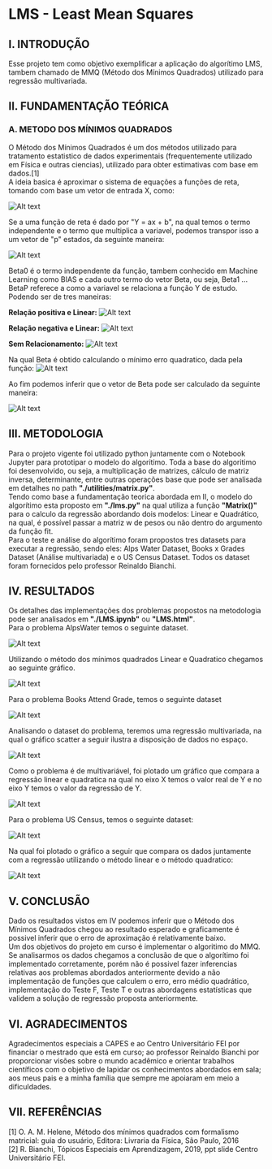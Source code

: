 # LMS - Least Mean Squares #

## I.	 INTRODUÇÃO ##
Esse projeto tem como objetivo exemplificar a aplicação do algorítimo LMS, tambem chamado de MMQ (Método dos 
Mínimos Quadrados) utilizado para regressão multivariada.

## II.	FUNDAMENTAÇÃO TEÓRICA ##

### A.	METODO DOS MÍNIMOS QUADRADOS ###
O Método dos Mínimos Quadrados é um dos métodos utilizado para tratamento estatistico de dados experimentais (frequentemente
utilizado em Física e outras ciencias), utilizado para obter estimativas com base em dados.[1]<br>
A ideia basica é aproximar o sistema de equações a funções de reta, tomando com base um vetor de entrada X, como:

![Alt text](images/lms-eq1.png?)

Se a uma função de reta é dado por "Y = ax + b", na qual temos o termo independente e o termo que multiplica a variavel,
podemos transpor isso a um vetor de "p" estados, da seguinte maneira:

![Alt text](images/lms-eq2.png?)

Beta0 é o termo independente da função, tambem conhecido em Machine Learning como BIAS e cada outro termo do vetor Beta,
ou seja, Beta1 ... BetaP referece a como a variavel se relaciona a função Y de estudo. Podendo ser de tres maneiras:

<b>Relação positiva e Linear:</b>
 ![Alt text](images/lms-graph-01.png?)

<b>Relação negativa e Linear:</b> 
 ![Alt text](images/lms-graph-02.png?)
 
 <b>Sem Relacionamento:</b>
 ![Alt text](images/lms-graph-03.png?)
 
Na qual Beta é obtido calculando o mínimo erro quadratico, dada pela função:
![Alt text](images/lms-eq3.png?)

Ao fim podemos inferir que o vetor de Beta pode ser calculado da seguinte maneira:

![Alt text](images/lms-eq4.png?)

## III.	METODOLOGIA ##
Para o projeto vigente foi utilizado python juntamente com o Notebook Jupyter para prototipar o modelo do
algoritimo. Toda a base do algoritimo foi desenvolvido, ou seja, a multiplicação de matrizes, cálculo de 
matriz inversa, determinante, entre outras operações base que pode ser analisada em detalhes no path
<b>"./utilities/matrix.py"</b>.<br>
Tendo como base a fundamentação teorica abordada em II, o modelo do algorítimo esta proposto em <b>"./lms.py"</b>
na qual utiliza a função <b>"Matrix()"</b> para o calculo da regressão abordando dois modelos: Linear e Quadrático,
na qual, é possível passar a matriz w de pesos ou não dentro do argumento da função fit.<br>
Para o teste e análise do algorítimo foram propostos tres datasets para executar a regressão, sendo eles:
Alps Water Dataset, Books x Grades Dataset (Análise multivariada) e o US Census Dataset. Todos os dataset
foram fornecidos pelo professor Reinaldo Bianchi.

## IV. RESULTADOS ##
Os detalhes das implementações dos problemas propostos na metodologia pode ser analisados em <b>"./LMS.ipynb"</b> 
ou <b>"LMS.html"</b>.<br>
Para o problema AlpsWater temos o seguinte dataset.

![Alt text](images/alpswater-dataset.png?)

Utilizando o método dos mínimos quadrados Linear e Quadratico chegamos ao seguinte gráfico.

![Alt text](images/alpswater-graph-lms.png?)

Para o problema Books Attend Grade, temos o seguinte dataset

![Alt text](images/books-attend-grade-dataset.png?)

Analisando o dataset do problema, teremos uma regressão multivariada, na qual o gráfico scatter a seguir
ilustra a disposição de dados no espaço.

![Alt text](images/books-attend-grade-scatter-plot.png?)

Como o problema é de multivariável, foi plotado um gráfico que compara a regressão linear e quadratica na qual
no eixo X temos o valor real de Y e no eixo Y temos o valor da regressão de Y.

![Alt text](images/books-attend-grade-lms.png?)

Para o problema US Census, temos o seguinte dataset:

![Alt text](images/us-census-dataset.png?)

Na qual foi plotado o gráfico a seguir que compara os dados juntamente com a regressão utilizando o método linear
e o método quadratico:

![Alt text](images/us-census-lms.png?)

## V. CONCLUSÃO ##
Dado os resultados vistos em IV podemos inferir que o Método dos Mínimos Quadrados chegou ao resultado esperado e
graficamente é possivel inferir que o erro de aproximação é relativamente baixo.<br>
Um dos objetivos do projeto em curso é implementar o algoritimo do MMQ. Se analisarmos os dados chegamos a conclusão de 
que o algorítimo foi implementado corretamente, porém não é possivel fazer inferencias relativas aos problemas abordados 
anteriormente devido a não implementação de funções que calculem o erro, erro médio quadrático, implementação do Teste F,
Teste T e outras abordagens estatísticas que validem a solução de regressão proposta anteriormente.

## VI. AGRADECIMENTOS ##

Agradecimentos especiais a CAPES e ao Centro Universitário FEI por financiar o mestrado que está em curso; 
ao professor Reinaldo Bianchi por proporcionar visões sobre o mundo acadêmico e orientar trabalhos científicos 
com o objetivo de lapidar os conhecimentos abordados em sala; aos meus pais e a minha família que sempre me 
apoiaram em meio a dificuldades.

## VII. REFERÊNCIAS ##

[1]	O. A. M. Helene, Método dos mínimos quadrados com formalismo matricial: guia do usuário, Editora: Livraria da Física, São Paulo, 2016<br>
[2]	R. Bianchi, Tópicos Especiais em Aprendizagem, 2019, ppt slide Centro Universitário FEI.